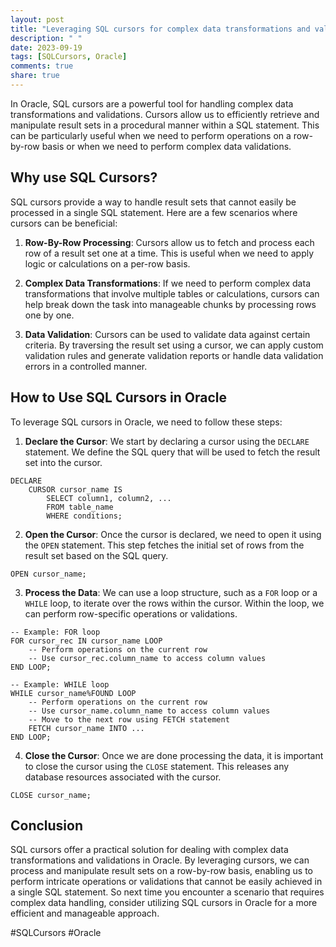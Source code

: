 ```yaml
---
layout: post
title: "Leveraging SQL cursors for complex data transformations and validations in Oracle"
description: " "
date: 2023-09-19
tags: [SQLCursors, Oracle]
comments: true
share: true
---
```


In Oracle, SQL cursors are a powerful tool for handling complex data transformations and validations. Cursors allow us to efficiently retrieve and manipulate result sets in a procedural manner within a SQL statement. This can be particularly useful when we need to perform operations on a row-by-row basis or when we need to perform complex data validations.

## Why use SQL Cursors?

SQL cursors provide a way to handle result sets that cannot easily be processed in a single SQL statement. Here are a few scenarios where cursors can be beneficial:

1. **Row-By-Row Processing**: Cursors allow us to fetch and process each row of a result set one at a time. This is useful when we need to apply logic or calculations on a per-row basis.

2. **Complex Data Transformations**: If we need to perform complex data transformations that involve multiple tables or calculations, cursors can help break down the task into manageable chunks by processing rows one by one.

3. **Data Validation**: Cursors can be used to validate data against certain criteria. By traversing the result set using a cursor, we can apply custom validation rules and generate validation reports or handle data validation errors in a controlled manner.

## How to Use SQL Cursors in Oracle

To leverage SQL cursors in Oracle, we need to follow these steps:

1. **Declare the Cursor**: We start by declaring a cursor using the `DECLARE` statement. We define the SQL query that will be used to fetch the result set into the cursor.

```
DECLARE
    CURSOR cursor_name IS
        SELECT column1, column2, ...
        FROM table_name
        WHERE conditions;
```

2. **Open the Cursor**: Once the cursor is declared, we need to open it using the `OPEN` statement. This step fetches the initial set of rows from the result set based on the SQL query.

```
OPEN cursor_name;
```

3. **Process the Data**: We can use a loop structure, such as a `FOR` loop or a `WHILE` loop, to iterate over the rows within the cursor. Within the loop, we can perform row-specific operations or validations.

```
-- Example: FOR loop
FOR cursor_rec IN cursor_name LOOP
    -- Perform operations on the current row
    -- Use cursor_rec.column_name to access column values
END LOOP;

-- Example: WHILE loop
WHILE cursor_name%FOUND LOOP
    -- Perform operations on the current row
    -- Use cursor_name.column_name to access column values
    -- Move to the next row using FETCH statement
    FETCH cursor_name INTO ...
END LOOP;
```

4. **Close the Cursor**: Once we are done processing the data, it is important to close the cursor using the `CLOSE` statement. This releases any database resources associated with the cursor.

```
CLOSE cursor_name;
```

## Conclusion

SQL cursors offer a practical solution for dealing with complex data transformations and validations in Oracle. By leveraging cursors, we can process and manipulate result sets on a row-by-row basis, enabling us to perform intricate operations or validations that cannot be easily achieved in a single SQL statement. So next time you encounter a scenario that requires complex data handling, consider utilizing SQL cursors in Oracle for a more efficient and manageable approach.

#SQLCursors #Oracle